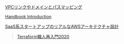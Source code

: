 

[VPCリンクやドメインとパスマッピング](https://dev.classmethod.jp/articles/terraform-deployment-rest-api-gateway/)

[Handbook Introduction](https://book.st-hakky.com/docs/introduction/)


[SaaS系スタートアップのリアルなAWSアーキテクチャ設計](https://zenn.dev/faycute/articles/37a352a63de437)

>[Terraform職人再入門2020](https://qiita.com/minamijoyo/items/3a7467f70d145ac03324#%E3%81%AF%E3%81%98%E3%82%81%E3%81%AB)



